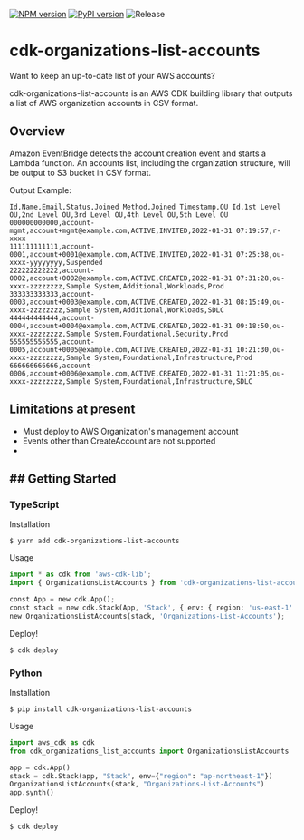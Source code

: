 [![NPM version](https://badge.fury.io/js/cdk-organizations-list-accounts.svg)](https://badge.fury.io/js/cdk-organizations-list-accounts)
[![PyPI version](https://badge.fury.io/py/cdk-organizations-list-accounts.svg)](https://badge.fury.io/py/cdk-organizations-list-accounts)
![Release](https://github.com/hayao-k/cdk-organizations-list-accounts/workflows/release/badge.svg)

# cdk-organizations-list-accounts

Want to keep an up-to-date list of your AWS accounts?

cdk-organizations-list-accounts is an AWS CDK building library that outputs a list of AWS organization accounts in CSV format.

## Overview

Amazon EventBridge detects the account creation event and starts a Lambda function.
An accounts list, including the organization structure, will be output to S3 bucket in CSV format.

Output Example:

```csv
Id,Name,Email,Status,Joined Method,Joined Timestamp,OU Id,1st Level OU,2nd Level OU,3rd Level OU,4th Level OU,5th Level OU
000000000000,account-mgmt,account+mgmt@example.com,ACTIVE,INVITED,2022-01-31 07:19:57,r-xxxx
111111111111,account-0001,account+0001@example.com,ACTIVE,INVITED,2022-01-31 07:25:38,ou-xxxx-yyyyyyyy,Suspended
222222222222,account-0002,account+0002@example.com,ACTIVE,CREATED,2022-01-31 07:31:28,ou-xxxx-zzzzzzzz,Sample System,Additional,Workloads,Prod
333333333333,account-0003,account+0003@example.com,ACTIVE,CREATED,2022-01-31 08:15:49,ou-xxxx-zzzzzzzz,Sample System,Additional,Workloads,SDLC
444444444444,account-0004,account+0004@example.com,ACTIVE,CREATED,2022-01-31 09:18:50,ou-xxxx-zzzzzzzz,Sample System,Foundational,Security,Prod
555555555555,account-0005,account+0005@example.com,ACTIVE,CREATED,2022-01-31 10:21:30,ou-xxxx-zzzzzzzz,Sample System,Foundational,Infrastructure,Prod
666666666666,account-0006,account+0006@example.com,ACTIVE,CREATED,2022-01-31 11:21:05,ou-xxxx-zzzzzzzz,Sample System,Foundational,Infrastructure,SDLC
```

## Limitations at present

* Must deploy to AWS Organization's management account
* Events other than CreateAccount are not supported
*

## ## Getting Started

### TypeScript

Installation

```
$ yarn add cdk-organizations-list-accounts
```

Usage

```python
import * as cdk from 'aws-cdk-lib';
import { OrganizationsListAccounts } from 'cdk-organizations-list-accounts';

const App = new cdk.App();
const stack = new cdk.Stack(App, 'Stack', { env: { region: 'us-east-1' } });
new OrganizationsListAccounts(stack, 'Organizations-List-Accounts');
```

Deploy!

```
$ cdk deploy
```

### Python

Installation

```
$ pip install cdk-organizations-list-accounts
```

Usage

```py
import aws_cdk as cdk
from cdk_organizations_list_accounts import OrganizationsListAccounts

app = cdk.App()
stack = cdk.Stack(app, "Stack", env={"region": "ap-northeast-1"})
OrganizationsListAccounts(stack, "Organizations-List-Accounts")
app.synth()
```

Deploy!

```
$ cdk deploy
```

